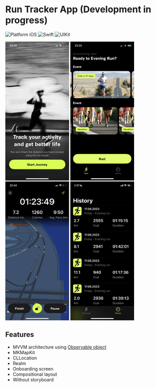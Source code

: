 # Run Tracker App (Development in progress)

![Platform iOS](https://img.shields.io/badge/platform-iOS-blue.svg)
![Swift](https://img.shields.io/badge/-Swift-orange.svg)
![UIKit](https://img.shields.io/badge/-UIKit-purple.svg)

<img src="https://github.com/032nnxkitty/RunTrackerApp-iOS/blob/main/Screenshots/onboarding.jpg" width="200"> <img src="https://github.com/032nnxkitty/RunTrackerApp-iOS/blob/main/Screenshots/main.jpeg" width="200"> <img src="https://github.com/032nnxkitty/RunTrackerApp-iOS/blob/main/Screenshots/session.jpg" width="200"> <img src="https://github.com/032nnxkitty/RunTrackerApp-iOS/blob/main/Screenshots/history.png" width="200">

## Features
- MVVM architecture using [Observable object](https://github.com/032nnxkitty/RunTrackerApp-iOS/blob/main/RunTracker/SupportingFiles/ObservableObject.swift)
- MKMapKit
- CLLocation
- Realm
- Onboarding screen
- Compositional layout
- Without storyboard



